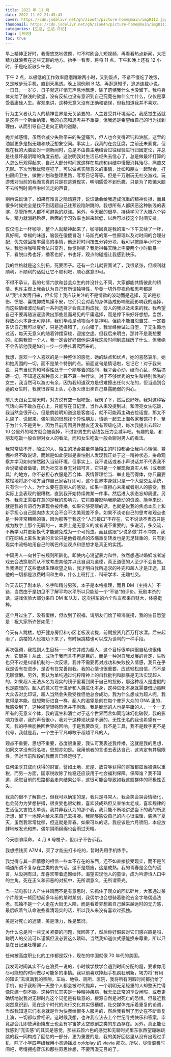 ```yaml
---
title: 2022 年 11 月
date: 2022-11-02 21:45:43 
cover: https://cdn.jsdelivr.net/gh/zion4h/picture-home@main/img0112.jpg
thumbnail: https://cdn.jsdelivr.net/gh/zion4h/picture-home@main/img0112.jpg
categories: [生活, 生活.日记]
tags: [日记]
toc: true
---
```

早上精神正好时，我慢悠悠地做题，时不时刷会儿短视频，再看看热点新闻，大把精力就浪费在这些无聊的地方。抬手一看表，将将 11 点，下午和晚上还有 12 小时，于是吃饭散步午觉。
<!--more-->
下午 2 点，以极低的工作效率磨磨蹭蹭两小时，又到饭点，不紧不慢吃了晚饭，又是散步玩手机，直到天黑透。晚上照例刷 B 站，再逛逛知乎，追追连载小说。一日日，一岁岁，日子就这样悄无声息地飘走，除了遗憾我什么也没留下。我将身体交给了肤浅的欲望，没有反抗也没有意识到自己究竟在做什么忙什么，仅仅是享受着庸碌人生。客观来讲，这种无意义没有正确和错误，但我知道我并不喜欢。

行为主义者认为人的精神世界是无关紧要的，人主要受其环境驱动。我感觉生活就是这样一个斯金纳箱，我的心态和思考并不重要，但我还是希望给自己的行为找到理由，从而引导自己走向正确的道路。

抛弃掉感情，虽然会减少失败带来的失望痛苦，但人也会变得迟钝和油腻，这里的油腻更多是指无趣和缺乏想象空间。事实上，我真的在变迂腐，之前还未察觉，但现在我的大脑面对一则新闻时，总是不由自主地结合过往经验进行归因定论，并总是往最坏最阴暗的角度去想。这说明我对生活已经失去信心了，总是做最坏打算的人怎么乐观得起来，自己大部分时间就这样在焦虑和纠结中慢慢消耗殆尽，痛苦又无聊。下次当我忧郁症犯了，可以做点实际意义的事情，比如和朋友一起聚会，打扫房间卫生，做做计划和整理思路，写写日记等等。但是千万别玩无社交游戏，玩游戏对当前的我而言真的只是在逃避现实，明明感受不到乐趣，只是为了欺骗大脑不去听到时间哗啦啦流走的声音。

别再说谎话了，如果有难言之隐请避开，说谎话会给我造成沉重的精神负担，而且很多时候完全是找不到话题自己往预设陷阱跳的。我想所有人都厌恶这种肤浅的表演，尽管所有人都不可避免的肤浅。另外，今天起的很早，持续学习了大概六个钟头，精力就消耗殆尽，后面的学习效率也越来越低，以后可以按这个时间安排。

仅仅泡上一杯咖啡，整个人就精神起来了，咖啡因真是我的宝～下午又续了一杯，真好啊，幸福的味道，脑袋在傻傻冒泡！马斯克的第一性原理以及对时间的合理分配，优先做回报率最高的事情，他还将时间按五分钟分块，我可以按照半小时分块。我觉得咖啡算合法兴奋剂，你觉得呢？我觉得每天晚上需要两个小时脑暴一下，看脱口秀也好，播客也好，书也好，观点的碰撞让我感到快乐。

我的性格就是这么别扭，死要面子。还有一会儿就要面试了，我很紧张，但顺利就顺利，不顺利的话就让它不顺利吧，顺心遂意即可。

不得不承认，我的七情六欲和芸芸众生的并没什么不同，大家都能共情彼此的矫情。也许主观上我会认为自己有所谓独特性，毕竟一切外界视角和思考都是从“我”出发再归来，但实际上我应该关注的不是情欲的波动而是选择，无论是悲伤、愤怒、喜悦抑或焦躁不安，它们只会对我的身体造成影响继而影响我的选择，而这些情绪波动后的一系列选择才会真正构成我，旁人的我以及未来的我。我希望自己不要再随波逐流做出那些显而易见的平庸选择，而是停下来好好想想。当然，释放心火本身无可厚非，我们毕竟是动物而不是神明，但绝不能自怨自艾，一定要告诉自己我可以变好，只是选择错了，方向错了。我曾经尝试过自堕，了无生趣地过活，每天无意义的随着钟摆穿梭，迎接空虚。但我后来明白，那并不是我想要的。如果我恨一个人，我一定会好好跟他讲讲我这段时间到底经历了什么，但我绝不会告诉他我是如何一步一步挣扎着爬回来的。

我想，喜欢一个人喜欢的是一种整体的感觉，她的缺点和优点，她的喜怒哀乐，她和她周围的一切，而不是某个特别的点。前面这句是情话啦，忘记它！对于我来说，只有当优秀和可得性处于一个能够着的区间，我才会心动，继而心乱，然后搞砸一切，不知道这某种意义上算不算一种悖论。对于不够优秀的女生和特别优秀的女生，我当然可以游刃有余，因为我知道双方是很难擦出任何火花的，但当遇到合适的女生时，我就很容易上头，心急火燎出卖自己暴露脆弱的内心。

前几天跟女生聊天时，对方说有空一起吃饭，我愣了下，然后说好呀。我对这种客气话向来不敢放在心上，只能写在日记里，当作从来没提到过。和漂亮女生吃饭，我当然会很开心，但是倘若明知道这是客套话，就不可能再主动去捡话提，那太不礼貌了。说起来，偶尔真的很想找个异性朋友，请她一起去上海各家餐馆打卡。至于为什么不是男生，因为目前周围男性朋友还没有顶级吃货，每次我提出去超过 10 公里外的地方就会被毙掉，不过带男生的话钱包压力会减半吧。有趣的是，和朋友吃饭一般会聊对女人的看法，而和女生吃饭一般会聊对男人的看法。

我常常放不开，陌生的人、陌生的场合甚至包括陌生的时段都会让我内心惴惴，紧绷神经不敢说话，而越是如此便越是害怕别人发现我正处于这一精神状态，拼命观察并学习如何悄然融入当前环境。但事实上，我不说话或者小声说话并不代表我不会说错或者做错，因为社交本身无对错可言，它只是一个展现你真实人格（或者面具）的地方，你不必担心衣服是否合体、表情管理恰当、举止是否得体，你只需要放松地将那个地方当作自己家客厅即可，这个世界本身就只是一个大型交互系统，只有你一个人，为什么要在意别人的感受。如果一直担心未来或者别人的感受，我实际上会表现的很糟糕，直到我开始持续做某一件事，然后进入状态忘却周遭。另外，我真正需要在意的是我的影响力，它将直接影响我能撬动的资源。简单来说，就是我的言语行为表现会被传播，如果它够亮眼的话，也就是说我的焦虑本质上和新手担心自己肌肉练太大会不会不太美观差不多。如果不谈论自己的思考和观点也是一种非常糟糕的事，因为那等于我这个“人形接口”不存在，它不说话不表态只是成为数字上那个无聊的一，本质上是无意义的或者说不重要的。多说话，多交流，不断学习并更新换代才能避免成为一个可怜虫。而且这跟“少说多做”并不冲突，我们在网络上匿名发表的言论只是他者观点的浓缩重复转发也是无足轻重的，只有到现实中流畅地用自己的嘴巴传达观点和思想才是真正的实践。

中国男人一向甘于被规则所驯化，即使内心渴望暴力和性，依然想通过婚姻或者游戏去合法换取而从不敢考虑其他并以此自诩为道德，真正道德的人至少不会自毁。当我满足了这些低级生理欲望之后，我才明白我所追求的补完和超人才是正途，其他的一切都是浪费时间和生命，什么上班打工、科研学术、无趣社交。

昨天去玩了剧本杀，名字叫精分男孩，本子是本格推理，而且 DM（主持人）不错，当然由于是初见不了解平均水平所以只能给一个“不错”的评价。玩剧本杀的话，游戏体验大部分来自 DM 和队友，这次拼车的六个队友都来自财大，体感挺棒。

这个月过生了，没有蛋糕，但收到了祝福，请朋友们恰了顿海底捞，我的生日愿望是：祝大家所许皆如愿！

今天有人跳楼，想开健身房但和小区老板没谈拢，前期投资几百万打水漂。后来起雨了，跳楼的人也被劝下来了，有时候跳楼也可以成为谈判的一种手段。

再次强调，我找到人生目标——补完并成为超人，这个目标很单纯很自私也很伟大，它很美！从此，成功于我而言不再是目的，而是一种对自我发展的肯定，失败也只不过是纠错机制的一次反馈。我并不需要再对成功和失败投入情感，我只在乎我是否有在进步，是否有在完善自我。我的心情也很重要，应该轻松自信，而不是无聊慵懒。另外，我认为单纯通过纯粹精神上的自我批判和脑暴是无法实现超人的，如果超人无法从名为现实的镜子里看到属于自己的投影，那这种超人是虚假的也是臆想的。超人的意义在于进步和人类进化本身，这种进化本身就需要借助愚昧大众去对比印证，超人当然会失败受挫但他总会成功。我为什么想成为超人呢，我觉得是本能，就想繁衍进食一样，超人的渴望是刻在每个普罗大众的 DNA 里的，我感受到了，这种渴望很强烈但并不刺激。我是脆弱的人也是平庸的人，一个一无所有的无意义个体，我的诞生和消亡对于这个世界而言如同泡沫幻化破裂，我的影响力很窄，我的声音很小，我对于这种现状是不满的。无性无名的我也希望有一天，我的呼唤能换回世界的回响。于是我要改变，我不是工具，我不是数字更不是代号，我就是我，一个生于平凡却敢于超越平凡的人。

观点不重要，思想不重要，态度很重要，我认可我表述我传播，这就是我的思想，如同文字没有冠名权，思想亦如是。我用他者的言语去表达自己，这肯定有其局限性，但对当前阶段的我而言已经足够了。

任何坐享其成而获得的财富，譬如土地、房屋、放贷等获得的财富都应当被课以重税，而另一方面，国家税收除了维稳还应该用于社会福利保障。保障谁？我不知道，感觉目前的思路都会走向结果公平，这很可能会导致如我这般群体的积极性丢失。

我真的很不了解自己，但我可以确定的是，我只是寻常人，我会笑会哭会情绪化，也会努力为梦想拼搏，很贪婪也很幼稚，喜欢装成熟但又害怕太老成，喜欢规律的生活但又害怕太单调。我并非我认为的那个我，我只能不断地讲述当下的我的所思所想，留下一地碎片给未来自己去拼凑。我能够感受自己的内心很温暖，装满了夏天，虽然我常常忧郁，但这就是青春。如果可以的话，我应该是六月骄阳，本应放肆地散发光和热，偶尔阴雨绵绵也会雨过天晴。

今天咖啡续命， 4 月 8 号橙子，但瓜子不告诉我。

我想攒钱买 A7M4，买了才能去打卡吃的，暂时先用手机练手。

我觉得与其一厢情愿的相信一些本不存在的东西，还不如直接接受现实，而不是苦喃道所谓不复存在之类的丧气话，这不是颓废，这是成熟。我的青春是金色的谎言，从没拥有过，却喜欢带着遗憾缅怀。渴望实现他人的童话，成为吟游诗人口中的主角，死在正义和邪恶的对抗中，无所谓意义，无所谓荣光。

当一部电影让人产生共鸣而不是有意思时，它抓住了观众的回忆碎片，大家通过某个片段某一帧回想起多年前的某时某刻，我偶尔也会想骑着骆驼去金字塔偶遇法老。孤独不是一个人走在大街无人陪，而是看着梦想离自己越来越远时的无力感，最后叹着气认命说些看清现实的话，所以我从来没有喜欢过孤独。

美是对死亡的遮蔽，美是活力，性是繁衍。

为什么总是问一些无关紧要的问题，我回答了，然后你好假装对它们感兴趣是吗，聪明人的交流可以谨慎但没必要这么琐碎。当然我知道仪式感能换来尊重，所以只是在日记里吐槽罢了。

任何被高度职业化的工作都是奴仆，现在的中国就像 70 年代的美国。

我发现时间其实不存在浪费一说的，小时候学数学会遇到时间分配的题，要求你用尽可能短的时间做尽可能多的事情。我以前喜欢捧起手机疯狂刷新，竭力将“有用的知识”去填满我的空隙，车站、地铁、厕所、医院，我将所有闲暇时间都扔给了手机，似乎我断网一天整个人都会被时代抛弃，一个明明无足轻重的人却整天忙得像陀螺一刻不歇。这种穷忙其实是一种精神疾病，我无法正常的享受闲暇，或者更确切地说我对无聊时光这个词组是有敌意的，根源自然是对死亡的恐惧。但最近我突然意识到，现在这个时代的流行文化其实很糟糕，社交媒体充斥着重复的论调，当然我知道它们本身就是作为快餐给很多人服务的，然后我看到了历史在不断重复上演，一切都似曾相识。这时候我想，也许我应该去上个世纪寻找快乐和答案，毕竟那会儿即使满街嬉皮士也会有宇宙梦太空歌剧之类的东西存在。另外，真正能让我感到“充实感“的其实是感觉，那些五颜六色的感觉和无聊时光里东张西望蹦蹦跳跳的我一同构成了回忆的一部分，更为重要的是，我的美好回忆里从没有出现过手机，除了小学四年级我用小灵通播发 coldplay 的 viavia 那次。所以，尽情浪费时间吧，尽情拥抱音乐和那些奇思妙想，不要再漫无目的了。
